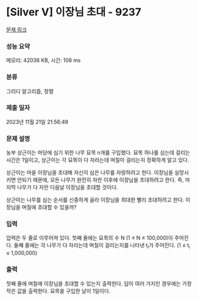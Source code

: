 # [Silver V] 이장님 초대 - 9237 

[문제 링크](https://www.acmicpc.net/problem/9237) 

### 성능 요약

메모리: 42036 KB, 시간: 108 ms

### 분류

그리디 알고리즘, 정렬

### 제출 일자

2023년 11월 21일 21:56:49

### 문제 설명

<p>농부 상근이는 마당에 심기 위한 나무 묘목 n개를 구입했다. 묘목 하나를 심는데 걸리는 시간은 1일이고, 상근이는 각 묘목이 다 자라는데 며칠이 걸리는지 정확하게 알고 있다.</p>

<p>상근이는 마을 이장님을 초대해 자신이 심은 나무를 자랑하려고 한다. 이장님을 실망시키면 안되기 때문에, 모든 나무가 완전히 자란 이후에 이장님을 초대하려고 한다. 즉, 마지막 나무가 다 자란 다음날 이장님을 초대할 것이다.</p>

<p>상근이는 나무를 심는 순서를 신중하게 골라 이장님을 최대한 빨리 초대하려고 한다. 이장님을 며칠에 초대할 수 있을까?</p>

### 입력 

 <p>입력은 두 줄로 이루어져 있다. 첫째 줄에는 묘목의 수 N (1 ≤ N ≤ 100,000)이 주어진다. 둘째 줄에는 각 나무가 다 자라는데 며칠이 걸리는지를 나타낸 t<sub>i</sub>가 주어진다. (1 ≤ t<sub>i</sub> ≤ 1,000,000)</p>

### 출력 

 <p>첫째 줄에 며칠에 이장님을 초대할 수 있는지 출력한다. 답이 여러 가지인 경우에는 가장 작은 값을 출력한다. 묘목을 구입한 날이 1일이다.</p>

